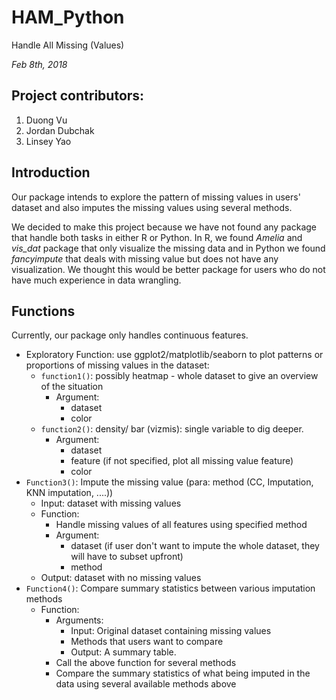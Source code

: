# HAM_Python

Handle All Missing (Values) 

*Feb 8th, 2018*



## Project contributors:

1. Duong Vu
2. Jordan Dubchak
3. Linsey Yao



## Introduction

Our package intends to explore the pattern of missing values in users' dataset and also imputes the missing values using several methods. 

We decided to make this project because we have not found any package that handle both tasks in either R or Python. In R, we found *Amelia* and *vis_dat* package that only visualize the missing data and in Python we found *fancyimpute* that deals with missing value but does not have any visualization. We thought this would be better package for users who do not have much experience in data wrangling.



## Functions

Currently, our package only handles continuous features.



- Exploratory Function: use ggplot2/matplotlib/seaborn to plot patterns or proportions of missing values in the dataset:
  - `function1()`: possibly heatmap -  whole dataset to give an overview of the situation
    - Argument: 
      - dataset
      - color
  - `function2()`: density/ bar (vizmis): single variable to dig deeper.
    - Argument: 
      - dataset
      - feature (if not specified, plot all missing value feature)
      - color
- `Function3()`: Impute the missing value (para:  method (CC, Imputation, KNN imputation, ....))
  - Input: dataset with missing values
  - Function:
    - Handle missing values of all features using specified method
    - Argument:
      - dataset (if user don't want to impute the whole dataset, they will have to subset upfront)
      - method
  - Output: dataset with no missing values
- `Function4()`: Compare summary statistics between various imputation methods
  - Function:
    - Arguments: 
      - Input:  Original dataset containing missing values 
      - Methods that users want to compare
      - Output: A summary table.
    - Call the above function for several methods
    - Compare the summary statistics of what being imputed in the data using several available methods above

